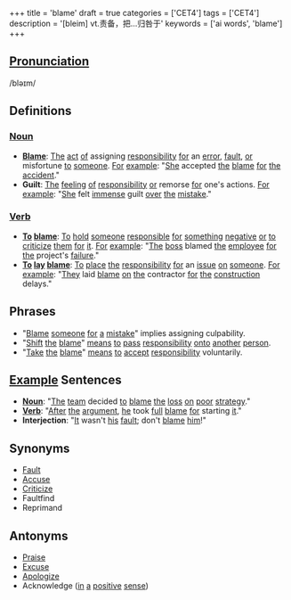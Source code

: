 +++
title = 'blame'
draft = true
categories = ['CET4']
tags = ['CET4']
description = '[bleim] vt.责备，把…归咎于'
keywords = ['ai words', 'blame']
+++

## [Pronunciation](/en/post/pronunciation/)
/bləɪm/

## Definitions
### [Noun](/en/post/noun/)
- **[Blame](/en/post/blame/)**: [The](/en/post/the/) [act](/en/post/act/) [of](/en/post/of/) assigning [responsibility](/en/post/responsibility/) [for](/en/post/for/) an [error](/en/post/error/), [fault](/en/post/fault/), [or](/en/post/or/) misfortune [to](/en/post/to/) [someone](/en/post/someone/). [For](/en/post/for/) [example](/en/post/example/): "[She](/en/post/she/) accepted [the](/en/post/the/) [blame](/en/post/blame/) [for](/en/post/for/) [the](/en/post/the/) [accident](/en/post/accident/)."
- **Guilt**: [The](/en/post/the/) [feeling](/en/post/feeling/) [of](/en/post/of/) [responsibility](/en/post/responsibility/) [or](/en/post/or/) remorse [for](/en/post/for/) one's actions. [For](/en/post/for/) [example](/en/post/example/): "[She](/en/post/she/) felt [immense](/en/post/immense/) guilt [over](/en/post/over/) [the](/en/post/the/) [mistake](/en/post/mistake/)."

### [Verb](/en/post/verb/)
- **[To](/en/post/to/) [blame](/en/post/blame/)**: [To](/en/post/to/) [hold](/en/post/hold/) [someone](/en/post/someone/) [responsible](/en/post/responsible/) [for](/en/post/for/) [something](/en/post/something/) [negative](/en/post/negative/) [or](/en/post/or/) [to](/en/post/to/) [criticize](/en/post/criticize/) [them](/en/post/them/) [for](/en/post/for/) [it](/en/post/it/). [For](/en/post/for/) [example](/en/post/example/): "[The](/en/post/the/) [boss](/en/post/boss/) blamed [the](/en/post/the/) [employee](/en/post/employee/) [for](/en/post/for/) [the](/en/post/the/) project's [failure](/en/post/failure/)."
- **[To](/en/post/to/) [lay](/en/post/lay/) [blame](/en/post/blame/)**: [To](/en/post/to/) [place](/en/post/place/) [the](/en/post/the/) [responsibility](/en/post/responsibility/) [for](/en/post/for/) an [issue](/en/post/issue/) [on](/en/post/on/) [someone](/en/post/someone/). [For](/en/post/for/) [example](/en/post/example/): "[They](/en/post/they/) laid [blame](/en/post/blame/) [on](/en/post/on/) [the](/en/post/the/) contractor [for](/en/post/for/) [the](/en/post/the/) [construction](/en/post/construction/) delays."

## Phrases
- "[Blame](/en/post/blame/) [someone](/en/post/someone/) [for](/en/post/for/) [a](/en/post/a/) [mistake](/en/post/mistake/)" implies assigning culpability.
- "[Shift](/en/post/shift/) [the](/en/post/the/) [blame](/en/post/blame/)" [means](/en/post/means/) [to](/en/post/to/) [pass](/en/post/pass/) [responsibility](/en/post/responsibility/) [onto](/en/post/onto/) [another](/en/post/another/) [person](/en/post/person/).
- "[Take](/en/post/take/) [the](/en/post/the/) [blame](/en/post/blame/)" [means](/en/post/means/) [to](/en/post/to/) [accept](/en/post/accept/) [responsibility](/en/post/responsibility/) voluntarily.

## [Example](/en/post/example/) Sentences
- **[Noun](/en/post/noun/)**: "[The](/en/post/the/) [team](/en/post/team/) decided [to](/en/post/to/) [blame](/en/post/blame/) [the](/en/post/the/) [loss](/en/post/loss/) [on](/en/post/on/) [poor](/en/post/poor/) [strategy](/en/post/strategy/)."
- **[Verb](/en/post/verb/)**: "[After](/en/post/after/) [the](/en/post/the/) [argument](/en/post/argument/), [he](/en/post/he/) took [full](/en/post/full/) [blame](/en/post/blame/) [for](/en/post/for/) starting [it](/en/post/it/)."
- **Interjection**: "[It](/en/post/it/) wasn't [his](/en/post/his/) [fault](/en/post/fault/); don't [blame](/en/post/blame/) [him](/en/post/him/)!"

## Synonyms
- [Fault](/en/post/fault/)
- [Accuse](/en/post/accuse/)
- [Criticize](/en/post/criticize/)
- Faultfind
- Reprimand

## Antonyms
- [Praise](/en/post/praise/)
- [Excuse](/en/post/excuse/)
- [Apologize](/en/post/apologize/)
- Acknowledge ([in](/en/post/in/) [a](/en/post/a/) [positive](/en/post/positive/) [sense](/en/post/sense/))
